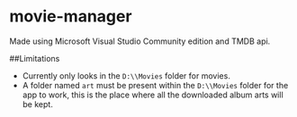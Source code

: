 # movie-manager

Made using Microsoft Visual Studio Community edition and TMDB api.

##Limitations
- Currently only looks in the `D:\\Movies` folder for movies.
- A folder named `art` must be present within the `D:\\Movies` folder for the app to work, this is the place where all the downloaded album arts will be kept.
